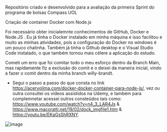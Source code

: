 Repositório criado e desenvolvido para a avaliação da primeira Sprint do programa de bolsas Compass UOL

Criação de container Docker com Node.js

Foi necessário obter inicialemnte conhecimentos de GitHub, Docker e Node.JS . Eu já tinha o Docker instalado em minha máquina e isso facilitou e muito as minhas atividades, pois a configuração do Docker no windows é um pouco chatinha. Também já tinha o Github desktop e o Visual Studio Code instalado, o que também tornou mais célere a aplicação do estudo. 

Cometi um erro que foi comitar todo o meu esforço dentro da Branch Main, mas rapidamente fiz a exclusão do comit e o deixei da maneira inicial, vindo a fazer o comit dentro da minha branch willy-brandt. 

- Segui o passo a passo do que consta no link https://acervolima.com/docker-docker-container-para-node-js/, vez ou outra consultei os vídeos assistidos na Udemy, e também para complemnetar acessei outros consteúdos tais como: https://www.youtube.com/watch?v=n4_3_LAR4Js & https://www.macoratti.net/19/02/dock_imgfile1.htm & https://youtu.be/EKaGsShRXNY. 

![image](https://user-images.githubusercontent.com/46223150/205710975-98e76f72-a0da-438a-90aa-4e1baf1c7167.png)
